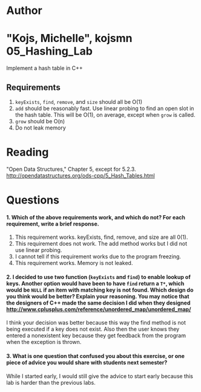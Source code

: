 Author
==========
"Kojs, Michelle", kojsmn
05_Hashing_Lab
==============

Implement a hash table in C++

Requirements
------------

1. `keyExists`, `find`, `remove`, and `size` should all be O(1)
2. `add` should be reasonably fast. Use linear probing to find an open slot in the hash table. This will be O(1), on average, except when `grow` is called.
3. `grow` should be O(n)
4. Do not leak memory


Reading
=======
"Open Data Structures," Chapter 5, except for 5.2.3. http://opendatastructures.org/ods-cpp/5_Hash_Tables.html

Questions
=========

#### 1. Which of the above requirements work, and which do not? For each requirement, write a brief response.

1. This requirement works.  keyExists, find, remove, and size are all 0(1).
2. This requirement does not work. The add method works but I did not use linear probing. 
3. I cannot tell if this requirement works due to the program freezing.
4. This requirement works.  Memory is not leaked.

#### 2. I decided to use two function (`keyExists` and `find`) to enable lookup of keys. Another option would have been to have `find` return a `T*`, which would be `NULL` if an item with matching key is not found. Which design do you think would be better? Explain your reasoning. You may notice that the designers of C++ made the same decision I did when they designed http://www.cplusplus.com/reference/unordered_map/unordered_map/

I think your decision was better because this way the find method is not being executed if a key does not exist. Also then the user knows they entered a nonexistent key because they get feedback from the program when the exception is thrown.

#### 3. What is one question that confused you about this exercise, or one piece of advice you would share with students next semester?

While I started early, I would still give the advice to start early because this lab is harder than the previous labs.